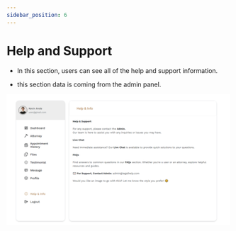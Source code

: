 ```yaml
---
sidebar_position: 6
---
```


# Help and Support

- In this section, users can see all of the help and support information.

- this section data is coming from the admin panel.

![help](./img/8.png)